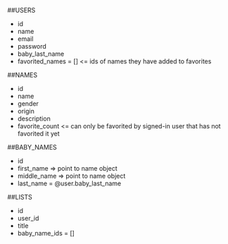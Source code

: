 ##USERS
+ id
+ name
+ email
+ password
+ baby_last_name
+ favorited_names = [] <= ids of names they have added to favorites 

##NAMES
+ id
+ name
+ gender
+ origin
+ description
+ favorite_count  <= can only be favorited by signed-in user that has not favorited it yet

##BABY_NAMES
+ id
+ first_name => point to name object
+ middle_name => point to name object
+ last_name = @user.baby_last_name

##LISTS
+ id
+ user_id
+ title
+ baby_name_ids = []

